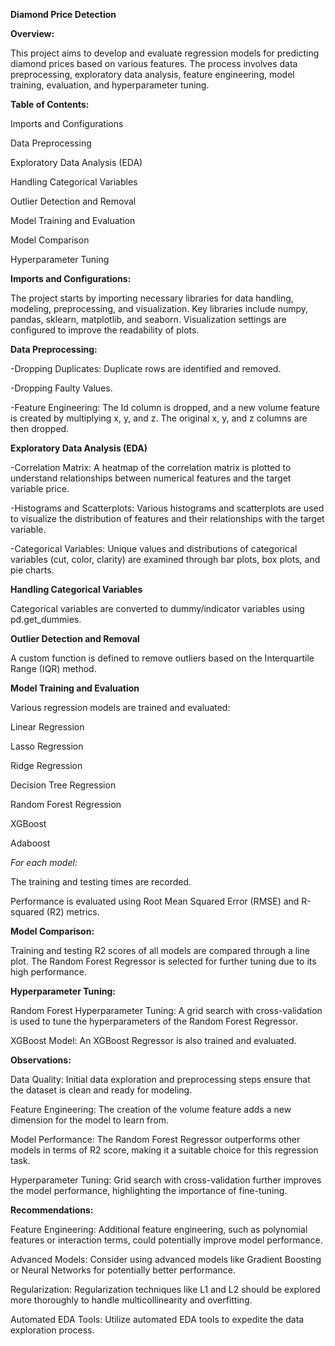 **Diamond Price Detection**

**Overview:**

This project aims to develop and evaluate regression models for predicting diamond prices
based on various features. The process involves data preprocessing, exploratory data analysis, feature engineering, model training, evaluation, and hyperparameter tuning.

**Table of Contents:**

Imports and Configurations

Data Preprocessing

Exploratory Data Analysis (EDA)

Handling Categorical Variables

Outlier Detection and Removal

Model Training and Evaluation

Model Comparison

Hyperparameter Tuning

**Imports and Configurations:**

The project starts by importing necessary libraries for data handling, modeling, preprocessing, and visualization. 
Key libraries include numpy, pandas, sklearn, matplotlib, and seaborn. Visualization settings are configured to improve the readability of plots.

**Data Preprocessing:**

-Dropping Duplicates: Duplicate rows are identified and removed.

-Dropping Faulty Values.

-Feature Engineering: The Id column is dropped, and a new volume feature is created by multiplying x, y, and z. The original x, y, and z columns are then dropped.

**Exploratory Data Analysis (EDA)**

-Correlation Matrix: A heatmap of the correlation matrix is plotted to understand relationships between numerical features and the target variable price.

-Histograms and Scatterplots: Various histograms and scatterplots are used to visualize the distribution of features and their relationships with the target variable.

-Categorical Variables: Unique values and distributions of categorical variables (cut, color, clarity) are examined through bar plots, box plots, and pie charts.

**Handling Categorical Variables**

Categorical variables are converted to dummy/indicator variables using pd.get_dummies.

**Outlier Detection and Removal**

A custom function is defined to remove outliers based on the Interquartile Range (IQR) method.

**Model Training and Evaluation**

Various regression models are trained and evaluated:

Linear Regression

Lasso Regression

Ridge Regression

Decision Tree Regression

Random Forest Regression

XGBoost

Adaboost

*For each model:*

The training and testing times are recorded.

Performance is evaluated using Root Mean Squared Error (RMSE) and R-squared (R2) metrics.

**Model Comparison:**

Training and testing R2 scores of all models are compared through a line plot. The Random Forest Regressor is selected for further tuning due to its high performance.

**Hyperparameter Tuning:**

Random Forest Hyperparameter Tuning: A grid search with cross-validation is used to tune the hyperparameters of the Random Forest Regressor.

XGBoost Model: An XGBoost Regressor is also trained and evaluated.

**Observations:**

Data Quality: Initial data exploration and preprocessing steps ensure that the dataset is clean and ready for modeling.

Feature Engineering: The creation of the volume feature adds a new dimension for the model to learn from.

Model Performance: The Random Forest Regressor outperforms other models in terms of R2 score, making it a suitable choice for this regression task.

Hyperparameter Tuning: Grid search with cross-validation further improves the model performance, highlighting the importance of fine-tuning.

**Recommendations:**

Feature Engineering: Additional feature engineering, such as polynomial features or interaction terms, could potentially improve model performance.

Advanced Models: Consider using advanced models like Gradient Boosting or Neural Networks for potentially better performance.

Regularization: Regularization techniques like L1 and L2 should be explored more thoroughly to handle multicollinearity and overfitting.

Automated EDA Tools: Utilize automated EDA tools to expedite the data exploration process.

